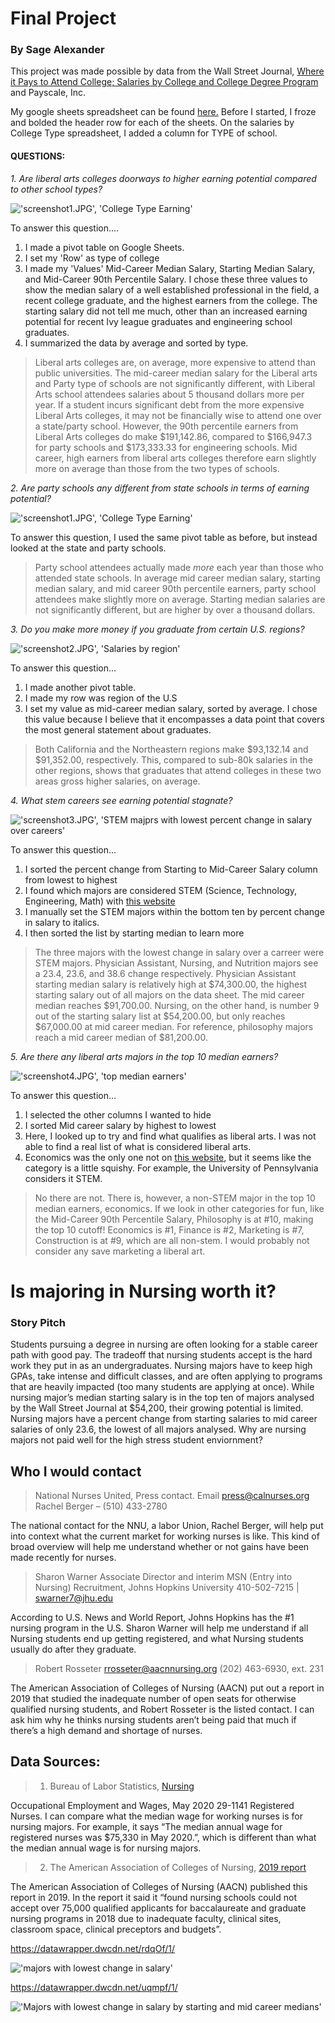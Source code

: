 # Final Project
### By Sage Alexander <br>

This project was made possible by data from the Wall Street Journal, [Where it Pays to Attend College; Salaries by College and College Degree Program](https://www.kaggle.com/wsj/college-salaries/) and Payscale, Inc. 

My google sheets spreadsheet can be found [here.](https://docs.google.com/spreadsheets/d/1mSPW5yizGISr7Jcihzyeh2KGPuX2E4rtufE7YaNjahE/edit?usp=sharing)
Before I started, I froze and bolded the header row for each of the sheets. On the salaries by College Type spreadsheet, I added a column for TYPE of school.

#### QUESTIONS:
*1. Are liberal arts colleges doorways to higher earning potential compared to other school types?*



!['screenshot1.JPG', 'College Type Earning'](/screenshot1.JPG)


To answer this question....
1. I made a pivot table on Google Sheets. 
2. I set my 'Row' as type of college
3. I made my 'Values' Mid-Career Median Salary, Starting Median Salary, and Mid-Career 90th Percentile Salary. I chose these three values to show the median salary of a well established professional in the field, a recent college graduate, and the highest earners from the college. The starting salary did not tell me much, other than an increased earning potential for recent Ivy league graduates and engineering school graduates.
4. I summarized the data by average and sorted by type.

> Liberal arts colleges are, on average, more expensive to attend than public universities. The mid-career median salary for the Liberal arts and Party type of schools are not significantly different, with Liberal Arts school attendees salaries about 5 thousand dollars more per year. If a student incurs significant debt from the more expensive Liberal Arts colleges, it may not be financially wise to attend one over a state/party school. However, the 90th percentile earners from Liberal Arts colleges do make $191,142.86, compared to $166,947.3 for party schools and $173,333.33 for engineering schools. Mid career, high earners from liberal arts colleges therefore earn slightly more on average than those from the two types of schools.

*2. Are party schools any different from state schools in terms of earning potential?*

!['screenshot1.JPG', 'College Type Earning'](/screenshot1.JPG)



To answer this question, I used the same pivot table as before, but instead looked at the state and party schools. 


> Party school attendees actually made *more* each year than those who attended state schools. In average mid career median salary, starting median salary, and mid career 90th percentile earners, party school attendees make slightly more on average. Starting median salaries are not significantly different, but are higher by over a thousand dollars. 

*3. Do you make more money if you graduate from certain U.S. regions?*

!['screenshot2.JPG', 'Salaries by region'](/screenshot2.JPG) 


To answer this question...
1. I made another pivot table. 
2. I made my row was region of the U.S
3. I set my value as mid-career median salary, sorted by average. I chose this value because I believe that it encompasses a data point that covers the most general statement about graduates. 


> Both California and the Northeastern regions make $93,132.14 and $91,352.00, respectively. This, compared to sub-80k salaries in the other regions, shows that graduates that attend colleges in these two areas gross higher salaries, on average. 


*4. What stem careers see earning potential stagnate?*


!['screenshot3.JPG', 'STEM majprs with lowest percent change in salary over careers'](/screenshot3.JPG)


To answer this question...
1. I sorted the percent change from Starting to Mid-Career Salary column from lowest to highest
2. I found which majors are considered STEM (Science, Technology, Engineering, Math) with [this website](https://www.act.org/content/act/en/research/reports/act-publications/condition-of-stem-2013/stem-majors-and-occupations/stem-majors-and-occupations.html)
3. I manually set the STEM majors within the bottom ten by percent change in salary to italics.
4. I then sorted the list by starting median to learn more

> The three majors with the lowest change in salary over a carreer were STEM majors. Physician Assistant, Nursing, and Nutrition majors see a 23.4, 23.6, and 38.6 change respectively. Physician Assistant starting median salary is relatively high at $74,300.00, the highest starting salary out of all majors on the data sheet. The mid career median reaches $91,700.00. Nursing, on the other hand, is number 9 out of the starting salary list at $54,200.00, but only reaches $67,000.00 at mid career median. For reference, philosophy majors reach a mid career median of $81,200.00.


*5. Are there any liberal arts majors in the top 10 median earners?*

!['screenshot4.JPG', 'top median earners'](/screenshot4.JPG)

To answer this question...
1. I selected the other columns I wanted to hide
2. I sorted Mid career salary by highest to lowest
3. Here, I looked up to try and find what qualifies as liberal arts. I was not able to find a real list of what is considered liberal arts.
4. Economics was the only one not on [this website](https://www.act.org/content/act/en/research/reports/act-publications/condition-of-stem-2013/stem-majors-and-occupations/stem-majors-and-occupations.html), but it seems like the category is a little squishy. For example, the University of Pennsylvania considers it STEM.

> No there are not. There is, however, a non-STEM major in the top 10 median earners, economics. If we look in other categories for fun, like the Mid-Career 90th Percentile Salary, Philosophy is at #10, making the top 10 cutoff! Economics is #1, Finance is #2, Marketing is #7, Construction is at #9, which are all non-stem. I would probably not consider any save marketing a liberal art.



# Is majoring in Nursing worth it?

### Story Pitch

Students pursuing a degree in nursing are often looking for a stable career path with good pay. The tradeoff that nursing students accept is the hard work they put in as an undergraduates. Nursing majors have to keep high GPAs, take intense and difficult classes, and are often applying to programs that are heavily impacted (too many students are applying at once). While nursing major’s median starting salary is in the top ten of majors analysed by the Wall Street Journal at $54,200, their growing potential is limited. Nursing majors have a percent change from starting salaries to mid career salaries of only 23.6, the lowest of all majors analysed. Why are nursing majors not paid well for the high stress student enviornment?

## Who I would contact

> National Nurses United, Press contact. Email press@calnurses.org Rachel Berger – (510) 433-2780

The national contact for the NNU, a labor Union, Rachel Berger, will help put into context what the current market for working nurses is like. This kind of broad overview will help me understand whether or not gains have been made recently for nurses.

> Sharon Warner Associate Director and interim MSN (Entry into Nursing) Recruitment, Johns Hopkins University
> 410-502-7215 | swarner7@jhu.edu 

According to U.S. News and World Report, Johns Hopkins has the #1 nursing program in the U.S. Sharon Warner will help me understand if all Nursing students end up getting registered, and what Nursing students usually do after they graduate.

> Robert Rosseter
> rrosseter@aacnnursing.org
> (202) 463-6930, ext. 231

The American Association of Colleges of Nursing (AACN) put out a report in 2019 that studied the inadequate number of open seats for otherwise qualified nursing students, and Robert Rosseter is the listed contact. I can ask him why he thinks nursing students aren’t being paid that much if there’s a high demand and shortage of nurses.


## Data Sources:

> 1. Bureau of Labor Statistics, [Nursing](/https://www.bls.gov/oes/current/oes291141.htm#(2)) 

Occupational Employment and Wages, May 2020 29-1141 Registered Nurses. I can compare what the median wage for working nurses is for nursing majors. For example, it says “The median annual wage for registered nurses was $75,330 in May 2020.”, which is different than what the median annual wage is for nursing majors. 

> 2. The American Association of Colleges of Nursing, [2019 report](/https://www.aacnnursing.org/news-information/fact-sheets/nursing-faculty-shortage)

The American Association of Colleges of Nursing (AACN) published this report in 2019. In the report it said it “found nursing schools could not accept over 75,000 qualified applicants for baccalaureate and graduate nursing programs in 2018 due to inadequate faculty, clinical sites, classroom space, clinical preceptors and budgets”. 



https://datawrapper.dwcdn.net/rdqOf/1/

!['majors with lowest change in salary'](/rdqOf-nine-college-majors-with-the-lowest-change-in-salary-over-a-career.png)


https://datawrapper.dwcdn.net/uqmpf/1/

!['Majors with lowest change in salary by starting and mid career medians'](/uqmpf-nine-college-majors-with-the-lowest-potential-for-salary-growth.png)



